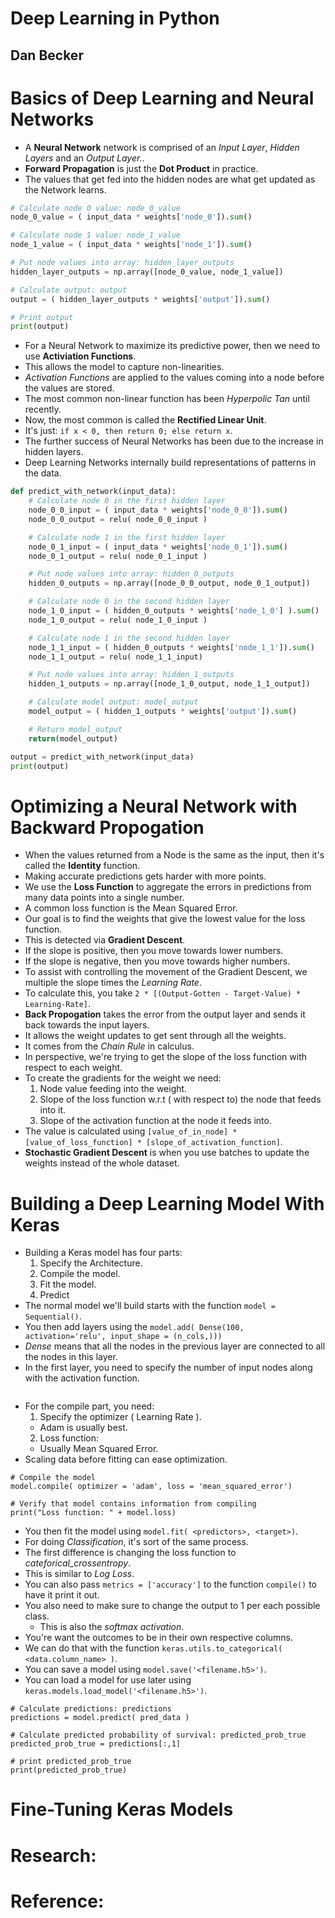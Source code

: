 # Deep Learning in Python
## Dan Becker

# Basics of Deep Learning and Neural Networks
- A **Neural Network** network is comprised of an *Input Layer*, *Hidden Layers* and an *Output Layer.*.
- **Forward Propagation** is just the **Dot Product** in practice.
- The values that get fed into the hidden nodes are what get updated as the Network learns.
```python
# Calculate node 0 value: node_0_value
node_0_value = ( input_data * weights['node_0']).sum()

# Calculate node 1 value: node_1_value
node_1_value = ( input_data * weights['node_1']).sum()

# Put node values into array: hidden_layer_outputs
hidden_layer_outputs = np.array([node_0_value, node_1_value])

# Calculate output: output
output = ( hidden_layer_outputs * weights['output']).sum()

# Print output
print(output)
```
- For a Neural Network to maximize its predictive power, then we need to use **Activiation Functions**.
- This allows the model to capture non-linearities.
- *Activation Functions* are applied to the values coming into a node before the values are stored.
- The most common non-linear function has been *Hyperpolic Tan* until recently.
- Now, the most common is called the **Rectified Linear Unit**.
- It's just: `if x < 0, then return 0; else return x`.
- The further success of Neural Networks has been due to the increase in hidden layers.
- Deep Learning Networks internally build representations of patterns in the data.
```python
def predict_with_network(input_data):
    # Calculate node 0 in the first hidden layer
    node_0_0_input = ( input_data * weights['node_0_0']).sum()
    node_0_0_output = relu( node_0_0_input )

    # Calculate node 1 in the first hidden layer
    node_0_1_input = ( input_data * weights['node_0_1']).sum()
    node_0_1_output = relu( node_0_1_input )

    # Put node values into array: hidden_0_outputs
    hidden_0_outputs = np.array([node_0_0_output, node_0_1_output])

    # Calculate node 0 in the second hidden layer
    node_1_0_input = ( hidden_0_outputs * weights['node_1_0'] ).sum()
    node_1_0_output = relu( node_1_0_input )

    # Calculate node 1 in the second hidden layer
    node_1_1_input = ( hidden_0_outputs * weights['node_1_1']).sum()
    node_1_1_output = relu( node_1_1_input)

    # Put node values into array: hidden_1_outputs
    hidden_1_outputs = np.array([node_1_0_output, node_1_1_output])

    # Calculate model output: model_output
    model_output = ( hidden_1_outputs * weights['output']).sum()

    # Return model_output
    return(model_output)

output = predict_with_network(input_data)
print(output)
```


# Optimizing a Neural Network with Backward Propogation
- When the values returned from a Node is the same as the input, then it's called the **Identity** function.
- Making accurate predictions gets harder with more points.
- We use the **Loss Function** to aggregate the errors in predictions from many data points into a single number.
- A common loss function is the Mean Squared Error.
- Our goal is to find the weights that give the lowest value for the loss function.
- This is detected via **Gradient Descent**.
- If the slope is positive, then you move towards lower numbers.
- If the slope is negative, then you move towards higher numbers.
- To assist with controlling the movement of the Gradient Descent, we multiple the slope times the *Learning Rate*.
- To calculate this, you take `2 * [(Output-Gotten - Target-Value) * Learning-Rate]`.
- **Back Propogation** takes the error from the output layer and sends it back towards the input layers.
- It allows the weight updates to get sent through all the weights.
- It comes from the *Chain Rule* in calculus.
- In perspective, we're trying to get the slope of the loss function with respect to each weight.
- To create the gradients for the weight we need:
  1. Node value feeding into the weight.
  2. Slope of the loss function w.r.t ( with respect to) the node that feeds into it.
  3. Slope of the activation function at the node it feeds into.
- The value is calculated using `[value_of_in_node] * [value_of_loss_function] * [slope_of_activation_function]`.
- **Stochastic Gradient Descent** is when you use batches to update the weights instead of the whole dataset.


# Building a Deep Learning Model With Keras
- Building a Keras model has four parts:
  1. Specify the Architecture.
  2. Compile the model.
  3. Fit the model.
  4. Predict
- The normal model we'll build starts with the function `model = Sequential()`.
- You then add layers using the `model.add( Dense(100, activation='relu', input_shape = (n_cols,)))`
- *Dense* means that all the nodes in the previous layer are connected to all the nodes in this layer.
- In the first layer, you need to specify the number of input nodes along with the activation function.
```python3
```
- For the compile part, you need:
  1. Specify the optimizer ( Learning Rate ).
    - Adam is usually best.
  2. Loss function:
    - Usually Mean Squared Error.
- Scaling data before fitting can ease optimization.
```
# Compile the model
model.compile( optimizer = 'adam', loss = 'mean_squared_error')

# Verify that model contains information from compiling
print("Loss function: " + model.loss)
```
- You then fit the model using `model.fit( <predictors>, <target>)`.
- For doing *Classification*, it's sort of the same process.
- The first difference is changing the loss function to *cateforical_crossentropy*.
- This is similar to *Log Loss*.
- You can also pass `metrics = ['accuracy']` to the function `compile()` to have it print it out.
- You also need to make sure to change the output to 1 per each possible class.
  - This is also the *softmax activation*.
- You're want the outcomes to be in their own respective columns.
- We can do that with the function `keras.utils.to_categorical( <data.column_name> )`.
- You can save a model using `model.save('<filename.h5>')`.
- You can load a model for use later using `keras.models.load_model('<filename.h5>')`.
```python3
# Calculate predictions: predictions
predictions = model.predict( pred_data )

# Calculate predicted probability of survival: predicted_prob_true
predicted_prob_true = predictions[:,1]

# print predicted_prob_true
print(predicted_prob_true)
```


# Fine-Tuning Keras Models


# Research:

# Reference:
